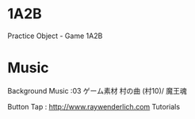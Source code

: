 1A2B
====

Practice Object - Game 1A2B

Music
==========
Background Music :03 ゲーム素材 村の曲 (村10)/ 魔王魂

Button Tap : http://www.raywenderlich.com Tutorials

